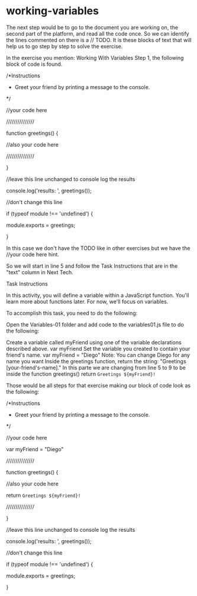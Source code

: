 # working-variables

The next step would be to go to the document you are working on, the second part of the platform, and read all the code once. So we can identify the lines commented on there is a // TODO. It is these blocks of text that will help us to go step by step to solve the exercise.



In the exercise you mention: Working With Variables Step 1, the following block of code is found.

/*Instructions

 - Greet your friend by printing a message to the console.

*/

//your code here


///////////////

function greetings() {

 //also your code here

 ///////////////

}


//leave this line unchanged to console log the results

console.log('results: ', greetings());


//don't change this line

if (typeof module !== 'undefined') {

 module.exports = greetings;

}


In this case we don't have the TODO like in other exercises but we have the //your code here hint. 

So we will start in line 5 and follow the Task Instructions that are in the "text" column in Next Tech. 



Task Instructions

In this activity, you will define a variable within a JavaScript function. You'll learn more about functions later. For now, we'll focus on variables.



To accomplish this task, you need to do the following:

Open the Variables-01 folder and add code to the variables01.js file to do the following:

Create a variable called myFriend using one of the variable declarations described above.
var myFriend 
Set the variable you created to contain your friend's name.
var myFriend = "Diego"
Note: You can change Diego for any name you want
Inside the greetings function, return the string: "Greetings [your-friend's-name]."
In this parte we are changing from line 5 to 9 to be inside the function greetings()
return `Greetings ${myFriend}!`
​

Those would be all steps for that exercise making our block of code look as the following: 

/*Instructions

 - Greet your friend by printing a message to the console.

*/

//your code here

var myFriend = "Diego"

///////////////

function greetings() {

 //also your code here

 return `Greetings ${myFriend}!`

 ///////////////

}


//leave this line unchanged to console log the results

console.log('results: ', greetings());


//don't change this line

if (typeof module !== 'undefined') {

 module.exports = greetings;

}
